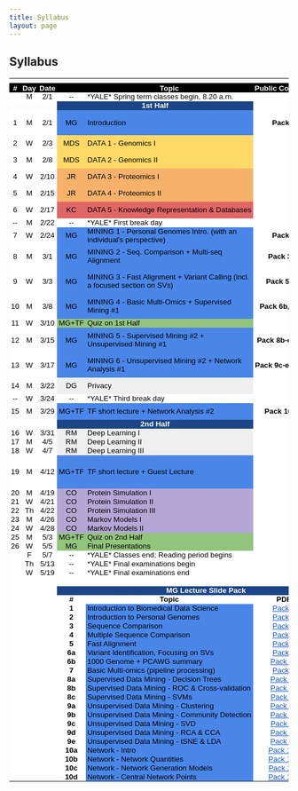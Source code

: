 ```yaml
---
title: Syllabus
layout: page
---
```


## Syllabus
<html>
    <head>
        <meta http-equiv="Content-Type" content="text/html; charset=utf-8">
        <link type="text/css" rel="stylesheet" href="resources/sheet.css">
        <style type="text/css">
.ritz .waffle a { color: inherit; }.ritz .waffle .s9{background-color:#4a86e8;text-align:left;color:#000000;font-family:'docs-Helvetica Neue',Arial;font-size:10pt;vertical-align:middle;white-space:nowrap;overflow:hidden;direction:ltr;padding:0px 3px 0px 3px;}.ritz .waffle .s31{background-color:#ffffff;text-align:center;font-weight:bold;color:#000000;font-family:'Arial';font-size:10pt;vertical-align:middle;white-space:normal;overflow:hidden;direction:ltr;padding:0px 3px 0px 3px;}.ritz .waffle .s5{background-color:#ffffff;text-align:center;color:#000000;font-family:'Arial';font-size:10pt;vertical-align:middle;white-space:nowrap;overflow:hidden;direction:ltr;padding:0px 3px 0px 3px;}.ritz .waffle .s24{background-color:#efefef;text-align:center;color:#000000;font-family:'docs-Helvetica Neue',Arial;font-size:10pt;vertical-align:middle;white-space:nowrap;overflow:hidden;direction:ltr;padding:0px 3px 0px 3px;}.ritz .waffle .s4{background-color:#ffffff;text-align:left;color:#000000;font-family:'docs-Helvetica Neue',Arial;font-size:10pt;vertical-align:middle;white-space:nowrap;overflow:hidden;direction:ltr;padding:0px 3px 0px 3px;}.ritz .waffle .s35{background-color:#4a86e8;text-align:left;color:#000000;font-family:'docs-docs-Helvetica Neue',Arial;font-size:10pt;vertical-align:middle;white-space:normal;overflow:hidden;direction:ltr;padding:0px 3px 0px 3px;}.ritz .waffle .s23{background-color:#93c47d;text-align:left;color:#000000;font-family:'docs-Helvetica Neue',Arial;font-size:10pt;vertical-align:middle;white-space:normal;overflow:hidden;direction:ltr;padding:0px 3px 0px 3px;}.ritz .waffle .s33{background-color:#ffffff;text-align:center;font-weight:bold;color:#000000;font-family:'Arial';font-size:10pt;vertical-align:middle;white-space:normal;overflow:hidden;word-wrap:break-word;direction:ltr;padding:0px 3px 0px 3px;}.ritz .waffle .s2{background-color:#ffffff;text-align:center;color:#000000;font-family:'docs-Helvetica Neue',Arial;font-size:10pt;vertical-align:middle;white-space:nowrap;overflow:hidden;direction:ltr;padding:0px 3px 0px 3px;}.ritz .waffle .s19{background-color:#e06666;text-align:left;color:#000000;font-family:'docs-Helvetica Neue',Arial;font-size:10pt;vertical-align:middle;white-space:nowrap;overflow:hidden;direction:ltr;padding:0px 3px 0px 3px;}.ritz .waffle .s11{background-color:#ffffff;text-align:center;color:#000000;font-family:'Arial';font-size:10pt;vertical-align:middle;white-space:normal;overflow:hidden;word-wrap:break-word;direction:ltr;padding:0px 3px 0px 3px;}.ritz .waffle .s12{background-color:#ffd966;text-align:center;color:#000000;font-family:'docs-Helvetica Neue',Arial;font-size:10pt;vertical-align:middle;white-space:nowrap;overflow:hidden;direction:ltr;padding:0px 3px 0px 3px;}.ritz .waffle .s34{background-color:#ffffff;text-align:center;text-decoration:underline;-webkit-text-decoration-skip:none;text-decoration-skip-ink:none;color:#1155cc;font-family:'docs-Helvetica Neue',Arial;font-size:10pt;vertical-align:middle;white-space:nowrap;overflow:hidden;direction:ltr;padding:0px 3px 0px 3px;}.ritz .waffle .s13{background-color:#ffd966;text-align:left;color:#000000;font-family:'docs-Helvetica Neue',Arial;font-size:10pt;vertical-align:middle;white-space:nowrap;overflow:hidden;direction:ltr;padding:0px 3px 0px 3px;}.ritz .waffle .s26{background-color:#ffffff;text-align:center;text-decoration:underline;-webkit-text-decoration-skip:none;text-decoration-skip-ink:none;color:#1155cc;font-family:'Arial';font-size:10pt;vertical-align:bottom;white-space:normal;overflow:hidden;direction:ltr;padding:0px 3px 0px 3px;}.ritz .waffle .s30{background-color:#ffffff;text-align:center;font-weight:bold;color:#ffffff;font-family:'Arial';font-size:10pt;vertical-align:middle;white-space:normal;overflow:hidden;direction:ltr;padding:0px 3px 0px 3px;}.ritz .waffle .s8{background-color:#4a86e8;text-align:center;color:#000000;font-family:'docs-Helvetica Neue',Arial;font-size:10pt;vertical-align:middle;white-space:nowrap;overflow:hidden;direction:ltr;padding:0px 3px 0px 3px;}.ritz .waffle .s14{background-color:#ffffff;text-align:center;text-decoration:underline;-webkit-text-decoration-skip:none;text-decoration-skip-ink:none;color:#1155cc;font-family:'Arial';font-size:10pt;vertical-align:middle;white-space:normal;overflow:hidden;direction:ltr;padding:0px 3px 0px 3px;}.ritz .waffle .s1{background-color:#ffffff;text-align:left;font-weight:bold;color:#000000;font-family:'Arial';font-size:10pt;vertical-align:bottom;white-space:normal;overflow:hidden;direction:ltr;padding:0px 3px 0px 3px;}.ritz .waffle .s10{background-color:#ffffff;text-align:center;font-weight:bold;color:#000000;font-family:'docs-Helvetica Neue',Arial;font-size:10pt;vertical-align:middle;white-space:nowrap;overflow:hidden;direction:ltr;padding:0px 3px 0px 3px;}.ritz .waffle .s6{background-color:#1c4587;text-align:center;font-weight:bold;color:#ffffff;font-family:'docs-Helvetica Neue',Arial;font-size:10pt;vertical-align:middle;white-space:nowrap;overflow:hidden;direction:ltr;padding:0px 3px 0px 3px;}.ritz .waffle .s29{background-color:#1c4587;text-align:center;font-weight:bold;color:#ffffff;font-family:'Arial';font-size:10pt;vertical-align:middle;white-space:normal;overflow:hidden;direction:ltr;padding:0px 3px 0px 3px;}.ritz .waffle .s36{background-color:#ffffff;text-align:center;color:#000000;font-family:'Arial';font-size:10pt;vertical-align:bottom;white-space:normal;overflow:hidden;direction:ltr;padding:0px 3px 0px 3px;}.ritz .waffle .s25{background-color:#efefef;text-align:left;color:#000000;font-family:'docs-Helvetica Neue',Arial;font-size:10pt;vertical-align:middle;white-space:normal;overflow:hidden;direction:ltr;padding:0px 3px 0px 3px;}.ritz .waffle .s38{background-color:#4a86e8;text-align:left;color:#000000;font-family:'Arial';font-size:10pt;vertical-align:middle;white-space:normal;overflow:hidden;direction:ltr;padding:0px 3px 0px 3px;}.ritz .waffle .s22{background-color:#93c47d;text-align:center;color:#000000;font-family:'docs-Helvetica Neue',Arial;font-size:10pt;vertical-align:middle;white-space:nowrap;overflow:hidden;direction:ltr;padding:0px 3px 0px 3px;}.ritz .waffle .s15{background-color:#ffffff;text-align:center;color:#000000;font-family:'Arial';font-size:10pt;vertical-align:middle;white-space:normal;overflow:hidden;direction:ltr;padding:0px 3px 0px 3px;}.ritz .waffle .s27{background-color:#b4a7d6;text-align:center;color:#000000;font-family:'docs-Helvetica Neue',Arial;font-size:10pt;vertical-align:middle;white-space:nowrap;overflow:hidden;direction:ltr;padding:0px 3px 0px 3px;}.ritz .waffle .s32{background-color:#ffffff;text-align:center;font-weight:bold;color:#000000;font-family:'Arial';font-size:10pt;vertical-align:bottom;white-space:normal;overflow:hidden;direction:ltr;padding:0px 3px 0px 3px;}.ritz .waffle .s18{background-color:#e06666;text-align:center;color:#000000;font-family:'docs-Helvetica Neue',Arial;font-size:10pt;vertical-align:middle;white-space:nowrap;overflow:hidden;direction:ltr;padding:0px 3px 0px 3px;}.ritz .waffle .s20{background-color:#4a86e8;text-align:left;color:#000000;font-family:'docs-Helvetica Neue',Arial;font-size:10pt;vertical-align:middle;white-space:normal;overflow:hidden;direction:ltr;padding:0px 3px 0px 3px;}.ritz .waffle .s7{background-color:#ffffff;text-align:center;font-weight:bold;color:#ffffff;font-family:'docs-Helvetica Neue',Arial;font-size:10pt;vertical-align:middle;white-space:nowrap;overflow:hidden;direction:ltr;padding:0px 3px 0px 3px;}.ritz .waffle .s28{background-color:#b4a7d6;text-align:left;color:#000000;font-family:'docs-Helvetica Neue',Arial;font-size:10pt;vertical-align:middle;white-space:normal;overflow:hidden;direction:ltr;padding:0px 3px 0px 3px;}.ritz .waffle .s17{background-color:#f6b26b;text-align:left;color:#000000;font-family:'docs-Helvetica Neue',Arial;font-size:10pt;vertical-align:middle;white-space:nowrap;overflow:hidden;direction:ltr;padding:0px 3px 0px 3px;}.ritz .waffle .s0{background-color:#000000;text-align:center;font-weight:bold;color:#ffffff;font-family:'docs-Helvetica Neue',Arial;font-size:10pt;vertical-align:middle;white-space:nowrap;overflow:hidden;direction:ltr;padding:0px 3px 0px 3px;}.ritz .waffle .s21{background-color:#ffffff;text-align:center;font-weight:bold;color:#000000;font-family:'Arial';font-size:10pt;vertical-align:middle;white-space:nowrap;overflow:hidden;direction:ltr;padding:0px 3px 0px 3px;}.ritz .waffle .s3{background-color:#ffffff;text-align:center;color:#000000;font-family:'docs-Helvetica Neue',Arial;font-size:10pt;vertical-align:middle;white-space:normal;overflow:hidden;word-wrap:break-word;direction:ltr;padding:0px 3px 0px 3px;}.ritz .waffle .s37{background-color:#ffffff;text-align:center;text-decoration:underline;-webkit-text-decoration-skip:none;text-decoration-skip-ink:none;color:#1155cc;font-family:'Arial';font-size:10pt;vertical-align:middle;white-space:nowrap;overflow:hidden;direction:ltr;padding:0px 3px 0px 3px;}.ritz .waffle .s16{background-color:#f6b26b;text-align:center;color:#000000;font-family:'docs-Helvetica Neue',Arial;font-size:10pt;vertical-align:middle;white-space:nowrap;overflow:hidden;direction:ltr;padding:0px 3px 0px 3px;}
        </style>
        <title></title>
    </head>
    <body>
        <div class="ritz grid-container" dir="ltr">
            <table class="waffle" cellspacing="0" cellpadding="0">
                <thead>
                    <tr>
                        <th id="154769403C0" style="width:32px;" class="column-headers-background">
                        </th>
                        <th id="154769403C1" style="width:37px;" class="column-headers-background">
                        </th>
                        <th id="154769403C2" style="width:47px;" class="column-headers-background">
                        </th>
                        <th id="154769403C3" style="width:100px;" class="column-headers-background">
                        </th>
                        <th id="154769403C4" style="width:519px;" class="column-headers-background">
                        </th>
                        <th id="154769403C5" style="width:120px;" class="column-headers-background">
                        </th>
                        <th id="154769403C6" style="width:156px;" class="column-headers-background">
                        </th>
                        <th id="154769403C7" style="width:104px;" class="column-headers-background">
                        </th>
                    </tr>
                </thead>
                <tbody>
                    <tr style="height: 16px">
                        <td class="s0" dir="ltr">
                            #
                        </td>
                        <td class="s0" dir="ltr">
                            Day
                        </td>
                        <td class="s0" dir="ltr">
                            Date
                        </td>
                        <td class="s0"></td>
                        <td class="s0" dir="ltr">
                            Topic
                        </td>
                        <td class="s0" dir="ltr">
                            Public Comment
                        </td>
                        <td class="s0" dir="ltr">
                            URL
                        </td>
                        <td class="s0" dir="ltr">
                            Youtube
                        </td>
                    </tr>
                    <tr style="height: 16px">
                        <td class="s2"></td>
                        <td class="s3" dir="ltr">
                            M
                        </td>
                        <td class="s3" dir="ltr">
                            2/1
                        </td>
                        <td class="s2" dir="ltr">
                            --
                        </td>
                        <td class="s4" dir="ltr">
                            *YALE* Spring term classes begin, 8.20 a.m.
                        </td>
                        <td class="s5"></td>
                        <td class="s5" dir="ltr"></td>
                        <td class="s5" dir="ltr"></td>
                    </tr>
                    <tr style="height: 16px">
                        <td></td>
                        <td></td>
                        <td></td>
                        <td class="s6" dir="ltr" colspan="2">
                            1st Half
                        </td>
                        <td class="s7" dir="ltr"></td>
                        <td class="s7" dir="ltr"></td>
                        <td class="s7" dir="ltr"></td>
                    </tr>
                    <tr style="height: 16px">
                        <td class="s2" dir="ltr">
                            1
                        </td>
                        <td class="s3" dir="ltr">
                            M
                        </td>
                        <td class="s3" dir="ltr">
                            2/1
                        </td>
                        <td class="s8" dir="ltr">
                            MG
                        </td>
                        <td class="s9" dir="ltr">
                            Introduction
                        </td>
                        <td class="s10" dir="ltr">
                            Pack 1
                        </td>
                        <td class="s11" dir="ltr">
                            See below for MG Slides
                        </td>
                        <td></td>
                    </tr>
                    <tr style="height: 16px">
                        <td class="s2" dir="ltr">
                            2
                        </td>
                        <td class="s3" dir="ltr">
                            W
                        </td>
                        <td class="s3" dir="ltr">
                            2/3
                        </td>
                        <td class="s12" dir="ltr">
                            MDS
                        </td>
                        <td class="s13" dir="ltr">
                            DATA 1 - Genomics I
                        </td>
                        <td class="s10" dir="ltr"></td>
                        <td class="s14" dir="ltr">
                            <a target="_blank" href="http://files2.gersteinlab.org/public-docs/2021/02.03/210203_Genomics.pdf">Genomic 1 [PDF]</a>
                        </td>
                        <td class="s15"></td>
                    </tr>
                    <tr style="height: 16px">
                        <td class="s2" dir="ltr">
                            3
                        </td>
                        <td class="s3" dir="ltr">
                            M
                        </td>
                        <td class="s3" dir="ltr">
                            2/8
                        </td>
                        <td class="s12" dir="ltr">
                            MDS
                        </td>
                        <td class="s13" dir="ltr">
                            DATA 2 - Genomics II
                        </td>
                        <td class="s10" dir="ltr"></td>
                        <td class="s14" dir="ltr">
                            <a target="_blank" href="http://files2.gersteinlab.org/public-docs/2021/02.08/210207_Genomics_II.pdf">Genomic 2 [PDF]</a>
                        </td>
                        <td class="s15"></td>
                    </tr>
                    <tr style="height: 16px">
                        <td class="s2" dir="ltr">
                            4
                        </td>
                        <td class="s3">
                            W
                        </td>
                        <td class="s3" dir="ltr">
                            2/10
                        </td>
                        <td class="s16" dir="ltr">
                            JR
                        </td>
                        <td class="s17" dir="ltr">
                            DATA 3 - Proteomics I
                        </td>
                        <td class="s10" dir="ltr"></td>
                        <td class="s14" dir="ltr">
                            <a target="_blank" href="http://files2.gersteinlab.org/public-docs/2021/02.10/CBB_752_2021_Proteins.pdf">Proteomics 1 [PDF]</a>
                        </td>
                        <td class="s15"></td>
                    </tr>
                    <tr style="height: 16px">
                        <td class="s2" dir="ltr">
                            5
                        </td>
                        <td class="s3">
                            M
                        </td>
                        <td class="s3" dir="ltr">
                            2/15
                        </td>
                        <td class="s16" dir="ltr">
                            JR
                        </td>
                        <td class="s17" dir="ltr">
                            DATA 4 - Proteomics II
                        </td>
                        <td class="s10" dir="ltr"></td>
                        <td class="s14" dir="ltr">
                            <a target="_blank" href="http://files2.gersteinlab.org/public-docs/2021/02.15/CBB_752_2021_Structure.pdf">Proteomics 2 [PDF]</a>
                        </td>
                        <td class="s15"></td>
                    </tr>
                    <tr style="height: 16px">
                        <td class="s2" dir="ltr">
                            6
                        </td>
                        <td class="s3">
                            W
                        </td>
                        <td class="s3" dir="ltr">
                            2/17
                        </td>
                        <td class="s18" dir="ltr">
                            KC
                        </td>
                        <td class="s19" dir="ltr">
                            DATA 5 - Knowledge Representation &amp; Databases
                        </td>
                        <td class="s5"></td>
                        <td class="s14" dir="ltr">
                            <a target="_blank" href="http://files2.gersteinlab.org/public-docs/2021/02.17/Database_KB_Cheung_2_17_21.pptx">Database [PPTX]</a>
                        </td>
                        <td class="s15"></td>
                    </tr>
                    <tr style="height: 16px">
                        <td class="s2" dir="ltr">
                            --
                        </td>
                        <td class="s3">
                            M
                        </td>
                        <td class="s3" dir="ltr">
                            2/22
                        </td>
                        <td class="s2" dir="ltr">
                            --
                        </td>
                        <td class="s4" dir="ltr">
                            *YALE* First break day
                        </td>
                        <td class="s10" dir="ltr"></td>
                        <td class="s15"></td>
                        <td class="s15"></td>
                    </tr>
                    <tr style="height: 16px">
                        <td class="s2" dir="ltr">
                            7
                        </td>
                        <td class="s3">
                            W
                        </td>
                        <td class="s3" dir="ltr">
                            2/24
                        </td>
                        <td class="s8" dir="ltr">
                            MG
                        </td>
                        <td class="s20">
                            MINING 1 - Personal Genomes Intro. (with an individual's perspective)
                        </td>
                        <td class="s10" dir="ltr">
                            Pack 2
                        </td>
                        <td class="s14" dir="ltr">
                            <a target="_blank" href="http://files2.gersteinlab.org/public-docs/2021/02.24/Zimmer_MBB_452_genome_talk_2021.pdf">Carl Slides [PDF]</a>
                        </td>
                        <td class="s15"></td>
                    </tr>
                    <tr style="height: 16px">
                        <td class="s2" dir="ltr">
                            8
                        </td>
                        <td class="s3">
                            M
                        </td>
                        <td class="s3" dir="ltr">
                            3/1
                        </td>
                        <td class="s8" dir="ltr">
                            MG
                        </td>
                        <td class="s20" dir="ltr">
                            MINING 2 - Seq. Comparison + Multi-seq Alignment
                        </td>
                        <td class="s21" dir="ltr">
                            Pack 3, 4
                        </td>
                        <td class="s11" dir="ltr">
                            See below for MG Slides
                        </td>
                        <td class="s15"></td>
                    </tr>
                    <tr style="height: 16px">
                        <td class="s2" dir="ltr">
                            9
                        </td>
                        <td class="s3">
                            W
                        </td>
                        <td class="s3" dir="ltr">
                            3/3
                        </td>
                        <td class="s8" dir="ltr">
                            MG
                        </td>
                        <td class="s20" dir="ltr">
                            MINING 3 - Fast Alignment + Variant Calling (incl. a focused section on SVs)
                        </td>
                        <td class="s21" dir="ltr">
                            Pack 5, 6a
                        </td>
                        <td class="s11" dir="ltr">
                            See below for MG Slides
                        </td>
                        <td class="s15"></td>
                    </tr>
                    <tr style="height: 16px">
                        <td class="s2" dir="ltr">
                            10
                        </td>
                        <td class="s3">
                            M
                        </td>
                        <td class="s3" dir="ltr">
                            3/8
                        </td>
                        <td class="s8" dir="ltr">
                            MG
                        </td>
                        <td class="s20" dir="ltr">
                            MINING 4 - Basic Multi-Omics + Supervised Mining #1
                        </td>
                        <td class="s21" dir="ltr">
                            Pack 6b, 7, 8a
                        </td>
                        <td class="s11" dir="ltr">
                            See below for MG Slides
                        </td>
                        <td class="s15"></td>
                    </tr>
                    <tr style="height: 16px">
                        <td class="s2" dir="ltr">
                            11
                        </td>
                        <td class="s3">
                            W
                        </td>
                        <td class="s3" dir="ltr">
                            3/10
                        </td>
                        <td class="s22" dir="ltr">
                            MG+TF
                        </td>
                        <td class="s23">
                            Quiz on 1st Half
                        </td>
                        <td class="s15"></td>
                        <td class="s15"></td>
                        <td class="s15"></td>
                    </tr>
                    <tr style="height: 16px">
                        <td class="s2" dir="ltr">
                            12
                        </td>
                        <td class="s3">
                            M
                        </td>
                        <td class="s3" dir="ltr">
                            3/15
                        </td>
                        <td class="s8" dir="ltr">
                            MG
                        </td>
                        <td class="s20" dir="ltr">
                            MINING 5 - Supervised Mining #2 + Unsupervised Mining #1
                        </td>
                        <td class="s21" dir="ltr">
                            Pack 8b-c, 9a-b
                        </td>
                        <td class="s11" dir="ltr">
                            See below for MG Slides
                        </td>
                        <td class="s15"></td>
                    </tr>
                    <tr style="height: 16px">
                        <td class="s2" dir="ltr">
                            13
                        </td>
                        <td class="s3">
                            W
                        </td>
                        <td class="s3" dir="ltr">
                            3/17
                        </td>
                        <td class="s8" dir="ltr">
                            MG
                        </td>
                        <td class="s20" dir="ltr">
                            MINING 6 - Unsupervised Mining #2 + Network Analysis #1
                        </td>
                        <td class="s21" dir="ltr">
                            Pack 9c-e, 10a-b
                        </td>
                        <td class="s11" dir="ltr">
                            See below for MG Slides
                        </td>
                        <td class="s15"></td>
                    </tr>
                    <tr style="height: 16px">
                        <td class="s2" dir="ltr">
                            14
                        </td>
                        <td class="s3">
                            M
                        </td>
                        <td class="s3" dir="ltr">
                            3/22
                        </td>
                        <td class="s24" dir="ltr">
                            DG
                        </td>
                        <td class="s25">
                            Privacy
                        </td>
                        <td class="s5"></td>
                        <td class="s14" dir="ltr">
                            <a target="_blank" href="http://files2.gersteinlab.org/public-docs/2021/04.19/Privacy.pptx">Privacy [PPT]</a>
                        </td>
                        <td class="s26" dir="ltr">
                            <a target="_blank" href="https://youtu.be/LilxdzQc6X4">Privacy</a>
                        </td>
                    </tr>
                    <tr style="height: 16px">
                        <td class="s2" dir="ltr">
                            --
                        </td>
                        <td class="s3" dir="ltr">
                            W
                        </td>
                        <td class="s3" dir="ltr">
                            3/24
                        </td>
                        <td class="s2" dir="ltr">
                            --
                        </td>
                        <td class="s4" dir="ltr">
                            *YALE* Third break day
                        </td>
                        <td class="s5"></td>
                        <td class="s15"></td>
                        <td class="s15"></td>
                    </tr>
                    <tr style="height: 16px">
                        <td class="s2" dir="ltr">
                            15
                        </td>
                        <td class="s3">
                            M
                        </td>
                        <td class="s3" dir="ltr">
                            3/29
                        </td>
                        <td class="s8" dir="ltr">
                            MG+TF
                        </td>
                        <td class="s20" dir="ltr">
                            TF short lecture + Network Analysis #2
                        </td>
                        <td class="s21" dir="ltr">
                            Pack 10c-d
                        </td>
                        <td class="s14" dir="ltr">
                            <a target="_blank" href="http://files2.gersteinlab.org/public-docs/2021/03.29/eQTL.pptx">eQTL [PPT]</a>
                        </td>
                        <td class="s15"></td>
                    </tr>
                    <tr style="height: 16px">
                        <td></td>
                        <td class="s7" dir="ltr"></td>
                        <td class="s7" dir="ltr"></td>
                        <td class="s6" dir="ltr" colspan="2">
                            2nd Half
                        </td>
                        <td class="s7" dir="ltr"></td>
                        <td class="s15"></td>
                        <td class="s15"></td>
                    </tr>
                    <tr style="height: 16px">
                        <td class="s2" dir="ltr">
                            16
                        </td>
                        <td class="s3" dir="ltr">
                            W
                        </td>
                        <td class="s3" dir="ltr">
                            3/31
                        </td>
                        <td class="s24" dir="ltr">
                            RM
                        </td>
                        <td class="s25">
                            Deep Learning I
                        </td>
                        <td class="s5"></td>
                        <td class="s14" dir="ltr">
                            <a target="_blank" href="http://files2.gersteinlab.org/public-docs/2021/03.31/DeepLearning_I_IntroDL.pdf">DL 1 [PDF]</a>
                        </td>
                        <td class="s15"></td>
                    </tr>
                    <tr style="height: 16px">
                        <td class="s2" dir="ltr">
                            17
                        </td>
                        <td class="s3">
                            M
                        </td>
                        <td class="s3" dir="ltr">
                            4/5
                        </td>
                        <td class="s24" dir="ltr">
                            RM
                        </td>
                        <td class="s25">
                            Deep Learning II
                        </td>
                        <td class="s15"></td>
                        <td class="s14" dir="ltr">
                            <a target="_blank" href="http://files2.gersteinlab.org/public-docs/2021/04.05/DeepLearning_II_2021.pdf">DL 2 [PDF]</a>
                        </td>
                        <td class="s15"></td>
                    </tr>
                    <tr style="height: 16px">
                        <td class="s2" dir="ltr">
                            18
                        </td>
                        <td class="s3" dir="ltr">
                            W
                        </td>
                        <td class="s3" dir="ltr">
                            4/7
                        </td>
                        <td class="s24" dir="ltr">
                            RM
                        </td>
                        <td class="s25">
                            Deep Learning III
                        </td>
                        <td class="s15"></td>
                        <td class="s14" dir="ltr">
                            <a target="_blank" href="http://files2.gersteinlab.org/public-docs/2021/04.07/DeepLearning_III_VAE_and_GAN.pdf">DL 3 [PDF]</a>
                        </td>
                        <td class="s15"></td>
                    </tr>
                    <tr style="height: 16px">
                        <td class="s2" dir="ltr" rowspan="2">
                            19
                        </td>
                        <td class="s3" rowspan="2">
                            M
                        </td>
                        <td class="s3" dir="ltr" rowspan="2">
                            4/12
                        </td>
                        <td class="s8" dir="ltr" rowspan="2">
                            MG+TF
                        </td>
                        <td class="s20" dir="ltr" rowspan="2">
                            TF short lecture + Guest Lecture
                        </td>
                        <td class="s15"></td>
                        <td class="s14" dir="ltr">
                            <a target="_blank" href="http://files2.gersteinlab.org/public-docs/2021/04.12/textmining.pptx">Textmining [PPT]</a>
                        </td>
                        <td class="s26" dir="ltr">
                            <a target="_blank" href="https://youtu.be/K7dtovQL2X8">Textmining</a>
                        </td>
                    </tr>
                    <tr style="height: 16px">
                        <td class="s5" dir="ltr"></td>
                        <td class="s14" dir="ltr">
                            <a target="_blank" href="http://files2.gersteinlab.org/public-docs/2021/04.12/ManolisKellis_GuestLecture.pptx">Manolis [PPT]</a>
                        </td>
                        <td class="s26" dir="ltr">
                            <a target="_blank" href="https://youtu.be/qZkq2glLCjM">Manolis</a>
                        </td>
                    </tr>
                    <tr style="height: 16px">
                        <td class="s2" dir="ltr">
                            20
                        </td>
                        <td class="s3">
                            M
                        </td>
                        <td class="s3" dir="ltr">
                            4/19
                        </td>
                        <td class="s27" dir="ltr">
                            CO
                        </td>
                        <td class="s28">
                            Protein Simulation I
                        </td>
                        <td class="s5" dir="ltr"></td>
                        <td class="s14" dir="ltr">
                            <a target="_blank" href="http://files2.gersteinlab.org/public-docs/2021/04.27/protein_folding_1.ppt">Protein I</a>
                        </td>
                        <td class="s15"></td>
                    </tr>
                    <tr style="height: 16px">
                        <td class="s2" dir="ltr">
                            21
                        </td>
                        <td class="s3" dir="ltr">
                            W
                        </td>
                        <td class="s3" dir="ltr">
                            4/21
                        </td>
                        <td class="s27" dir="ltr">
                            CO
                        </td>
                        <td class="s28">
                            Protein Simulation II
                        </td>
                        <td class="s5" dir="ltr"></td>
                        <td class="s15"></td>
                        <td class="s15"></td>
                    </tr>
                    <tr style="height: 16px">
                        <td class="s2" dir="ltr">
                            22
                        </td>
                        <td class="s3" dir="ltr">
                            Th
                        </td>
                        <td class="s3" dir="ltr">
                            4/22
                        </td>
                        <td class="s27" dir="ltr">
                            CO
                        </td>
                        <td class="s28">
                            Protein Simulation III
                        </td>
                        <td class="s5" dir="ltr"></td>
                        <td class="s14" dir="ltr">
                            <a target="_blank" href="http://files2.gersteinlab.org/public-docs/2021/04.27/core_repacking.pptx">Protein II</a>
                        </td>
                        <td class="s15"></td>
                        <td></td>
                        <td></td>
                        <td></td>
                    </tr>
                    <tr style="height: 16px">
                        <td class="s2" dir="ltr">
                            23
                        </td>
                        <td class="s3">
                            M
                        </td>
                        <td class="s3" dir="ltr">
                            4/26
                        </td>
                        <td class="s27" dir="ltr">
                            CO
                        </td>
                        <td class="s28">
                            Markov Models I
                        </td>
                        <td class="s5" dir="ltr"></td>
                        <td class="s14" dir="ltr">
                            <a target="_blank" href="http://files2.gersteinlab.org/public-docs/2021/04.27/idp.pptx">Protein III</a>
                        </td>
                        <td class="s15"></td>
                    </tr>
                    <tr style="height: 16px">
                        <td class="s2" dir="ltr">
                            24
                        </td>
                        <td class="s3" dir="ltr">
                            W
                        </td>
                        <td class="s3" dir="ltr">
                            4/28
                        </td>
                        <td class="s27" dir="ltr">
                            CO
                        </td>
                        <td class="s28">
                            Markov Models II
                        </td>
                        <td class="s5" dir="ltr"></td>
                        <td class="s15"></td>
                        <td class="s15"></td>
                    </tr>
                    <tr style="height: 16px">
                        <td class="s2" dir="ltr">
                            25
                        </td>
                        <td class="s3">
                            M
                        </td>
                        <td class="s3" dir="ltr">
                            5/3
                        </td>
                        <td class="s22" dir="ltr">
                            MG+TF
                        </td>
                        <td class="s23" dir="ltr">
                            Quiz on 2nd Half
                        </td>
                        <td class="s5" dir="ltr"></td>
                        <td class="s15"></td>
                        <td class="s15"></td>
                    </tr>
                    <tr style="height: 16px">
                        <td class="s2" dir="ltr">
                            26
                        </td>
                        <td class="s3" dir="ltr">
                            W
                        </td>
                        <td class="s3" dir="ltr">
                            5/5
                        </td>
                        <td class="s22" dir="ltr">
                            MG
                        </td>
                        <td class="s23">
                            Final Presentations
                        </td>
                        <td class="s5" dir="ltr"></td>
                        <td class="s15"></td>
                        <td class="s15"></td>
                    </tr>
                    <tr style="height: 16px">
                        <td class="s2"></td>
                        <td class="s3" dir="ltr">
                            F
                        </td>
                        <td class="s3" dir="ltr">
                            5/7
                        </td>
                        <td class="s2" dir="ltr">
                            --
                        </td>
                        <td class="s4" dir="ltr">
                            *YALE* Classes end; Reading period begins
                        </td>
                        <td class="s5" dir="ltr"></td>
                        <td class="s15"></td>
                        <td class="s15"></td>
                    </tr>
                    <tr style="height: 16px">
                        <td class="s2"></td>
                        <td class="s3" dir="ltr">
                            Th
                        </td>
                        <td class="s3" dir="ltr">
                            5/13
                        </td>
                        <td class="s2" dir="ltr">
                            --
                        </td>
                        <td class="s4" dir="ltr">
                            *YALE* Final examinations begin
                        </td>
                        <td class="s5"></td>
                        <td class="s15"></td>
                        <td class="s15"></td>
                    </tr>
                    <tr style="height: 16px">
                        <td class="s2"></td>
                        <td class="s3" dir="ltr">
                            W
                        </td>
                        <td class="s3" dir="ltr">
                            5/19
                        </td>
                        <td class="s2" dir="ltr">
                            --
                        </td>
                        <td class="s4" dir="ltr">
                            *YALE* Final examinations end
                        </td>
                        <td class="s5"></td>
                        <td class="s5" dir="ltr"></td>
                        <td class="s5" dir="ltr"></td>
                    </tr>
                    <tr style="height: 16px">
                        <td class="s11"></td>
                        <td class="s11"></td>
                        <td class="s11"></td>
                        <td class="s11"></td>
                        <td class="s11"></td>
                        <td class="s11"></td>
                        <td class="s11"></td>
                        <td class="s11"></td>
                    </tr>
                    <tr style="height: 16px">
                        <td class="s11"></td>
                        <td class="s11"></td>
                        <td class="s11"></td>
                        <td class="s29" dir="ltr" colspan="4">
                            MG Lecture Slide Pack
                        </td>
                        <td class="s29" dir="ltr"></td>
                    </tr>
                    <tr style="height: 16px">
                        <td class="s11"></td>
                        <td class="s11"></td>
                        <td class="s11"></td>
                        <td class="s31" dir="ltr">
                            #
                        </td>
                        <td class="s31" dir="ltr">
                            Topic
                        </td>
                        <td class="s21" dir="ltr">
                            PDF
                        </td>
                        <td class="s21" dir="ltr">
                            PPT
                        </td>
                        <td class="s32" dir="ltr">
                            Youtube
                        </td>
                    </tr>
                    <tr style="height: 16px">
                        <td class="s11"></td>
                        <td class="s11"></td>
                        <td class="s11"></td>
                        <td class="s31" dir="ltr">
                            1
                        </td>
                        <td class="s20" dir="ltr">
                            Introduction to Biomedical Data Science
                        </td>
                        <td class="s34" dir="ltr">
                            <a target="_blank" href="http://files2.gersteinlab.org/public-docs/2021/02.21/cbb752-MG-spr21-01-biomed-datasci-intro.pdf">Pack 1</a>
                        </td>
                        <td class="s34" dir="ltr">
                            <a target="_blank" href="http://files2.gersteinlab.org/public-docs/2021/02.21/cbb752-MG-spr21-01-biomed-datasci-intro.ppt">Pack 1</a>
                        </td>
                        <td class="s26" dir="ltr">
                            <a target="_blank" href="https://youtu.be/0B9BYt5bV84">Pack 1</a>
                        </td>
                    </tr>
                    <tr style="height: 16px">
                        <td class="s11"></td>
                        <td class="s11"></td>
                        <td class="s11"></td>
                        <td class="s31" dir="ltr">
                            2
                        </td>
                        <td class="s35" dir="ltr">
                            Introduction to Personal Genomes
                        </td>
                        <td class="s34" dir="ltr">
                            <a target="_blank" href="http://files2.gersteinlab.org/public-docs/2021/03.05/cbb752-MG-spr21-02-personalgenomes-intro.pdf">Pack 2</a>
                        </td>
                        <td class="s34" dir="ltr">
                            <a target="_blank" href="http://files2.gersteinlab.org/public-docs/2021/03.05/cbb752-MG-spr21-02-personalgenomes-intro.pptx">Pack 2</a>
                        </td>
                        <td class="s36"></td>
                    </tr>
                    <tr style="height: 16px">
                        <td class="s11"></td>
                        <td class="s11"></td>
                        <td class="s11"></td>
                        <td class="s31" dir="ltr">
                            3
                        </td>
                        <td class="s20" dir="ltr">
                            Sequence Comparison
                        </td>
                        <td class="s37" dir="ltr">
                            <a target="_blank" href="http://files2.gersteinlab.org/public-docs/2021/03.05/cbb752-MG-spr21-03-seqcmp.pdf">Pack 3</a>
                        </td>
                        <td class="s34" dir="ltr">
                            <a target="_blank" href="http://files2.gersteinlab.org/public-docs/2021/03.05/cbb752-MG-spr21-03-seqcmp.ppt">Pack 3</a>
                        </td>
                        <td class="s36"></td>
                    </tr>
                    <tr style="height: 16px">
                        <td class="s11"></td>
                        <td class="s11"></td>
                        <td class="s11"></td>
                        <td class="s31" dir="ltr">
                            4
                        </td>
                        <td class="s20" dir="ltr">
                            Multiple Sequence Comparison
                        </td>
                        <td class="s34" dir="ltr">
                            <a target="_blank" href="http://files2.gersteinlab.org/public-docs/2021/03.05/cbb752-MG-spr21-04-multiseq.pdf">Pack 4</a>
                        </td>
                        <td class="s34" dir="ltr">
                            <a target="_blank" href="http://files2.gersteinlab.org/public-docs/2021/03.05/cbb752-MG-spr21-04-multiseq.ppt">Pack 4</a>
                        </td>
                        <td class="s36"></td>
                    </tr>
                    <tr style="height: 16px">
                        <td class="s11"></td>
                        <td class="s11"></td>
                        <td class="s11"></td>
                        <td class="s31" dir="ltr">
                            5
                        </td>
                        <td class="s38" dir="ltr">
                            Fast Alignment
                        </td>
                        <td class="s34" dir="ltr">
                            <a target="_blank" href="http://files2.gersteinlab.org/public-docs/2021/03.05/cbb752-MG-spr21-05-fastalign.pdf">Pack 5</a>
                        </td>
                        <td class="s34" dir="ltr">
                            <a target="_blank" href="http://files2.gersteinlab.org/public-docs/2021/03.05/cbb752-MG-spr21-05-fastalign.ppt">Pack 5</a>
                        </td>
                        <td class="s36"></td>
                    </tr>
                    <tr style="height: 16px">
                        <td class="s11"></td>
                        <td class="s11"></td>
                        <td class="s11"></td>
                        <td class="s31" dir="ltr">
                            6a
                        </td>
                        <td class="s38" dir="ltr">
                            Variant Identification, Focusing on SVs
                        </td>
                        <td class="s34" dir="ltr">
                            <a target="_blank" href="http://files2.gersteinlab.org/public-docs/2021/03.05/cbb752-MG-spr21-06-SNVs-SVs.pdf">Pack 6</a>
                        </td>
                        <td class="s34" dir="ltr">
                            <a target="_blank" href="http://files2.gersteinlab.org/public-docs/2021/03.05/cbb752-MG-spr21-06-SNVs-SVs.pptx">Pack 6</a>
                        </td>
                        <td class="s36"></td>
                    </tr>
                    <tr style="height: 16px">
                        <td class="s11"></td>
                        <td class="s11"></td>
                        <td class="s11"></td>
                        <td class="s31" dir="ltr">
                            6b
                        </td>
                        <td class="s38" dir="ltr">
                            1000 Genome + PCAWG summary
                        </td>
                        <td class="s34" dir="ltr">
                            <a target="_blank" href="http://files2.gersteinlab.org/public-docs/2021/04.25/cbb752-mg-spr21-06b-1000G-PCAWG.pdf">Pack 6b</a>
                        </td>
                        <td class="s34" dir="ltr">
                            <a target="_blank" href="http://files2.gersteinlab.org/public-docs/2021/04.25/cbb752-mg-spr21-06b-1000G-PCAWG.pptx">Pack 6b</a>
                        </td>
                        <td class="s26" dir="ltr">
                            <a target="_blank" href="https://youtu.be/W_9PMdrVcoU">Pack 6b</a>
                        </td>
                    </tr>
                    <tr style="height: 16px">
                        <td class="s11"></td>
                        <td class="s11"></td>
                        <td class="s11"></td>
                        <td class="s31" dir="ltr">
                            7
                        </td>
                        <td class="s38" dir="ltr">
                            Basic Multi-omics (pipeline processing)
                        </td>
                        <td class="s34" dir="ltr">
                            <a target="_blank" href="http://files2.gersteinlab.org/public-docs/2021/04.25/cbb752-mg-spr21-07-multi-omics.pdf">Pack 7</a>
                        </td>
                        <td class="s34" dir="ltr">
                            <a target="_blank" href="http://files2.gersteinlab.org/public-docs/2021/04.25/cbb752-mg-spr21-07-multi-omics.pptx">Pack 7</a>
                        </td>
                        <td class="s26" dir="ltr">
                            <a target="_blank" href="https://youtu.be/6518t-LZPIU">Pack 7</a>
                        </td>
                    </tr>
                    <tr style="height: 16px">
                        <td class="s11"></td>
                        <td class="s11"></td>
                        <td class="s11"></td>
                        <td class="s31" dir="ltr">
                            8a
                        </td>
                        <td class="s38" dir="ltr">
                            Supervised Data Mining - Decision Trees
                        </td>
                        <td class="s34" dir="ltr">
                            <a target="_blank" href="http://files2.gersteinlab.org/public-docs/2021/04.25/cbb752-mg-spr21-08a-datamining-supervised-decisiontrees.pdf">Pack 8a</a>
                        </td>
                        <td class="s34" dir="ltr">
                            <a target="_blank" href="http://files2.gersteinlab.org/public-docs/2021/04.25/cbb752-mg-spr21-08a-datamining-supervised-decisiontrees.ppt">Pack 8a</a>
                        </td>
                        <td class="s26" dir="ltr">
                            <a target="_blank" href="https://youtu.be/NHXsSPkhcUI">Pack 8a</a>
                        </td>
                    </tr>
                    <tr style="height: 16px">
                        <td class="s11"></td>
                        <td class="s11"></td>
                        <td class="s11"></td>
                        <td class="s31" dir="ltr">
                            8b
                        </td>
                        <td class="s38" dir="ltr">
                            Supervised Data Mining - ROC &amp; Cross-validation
                        </td>
                        <td class="s34" dir="ltr">
                            <a target="_blank" href="http://files2.gersteinlab.org/public-docs/2021/04.25/cbb752-mg-spr21-08b-datamining-supervised-ROCs-Cross-validation.pdf">Pack 8b</a>
                        </td>
                        <td class="s34" dir="ltr">
                            <a target="_blank" href="http://files2.gersteinlab.org/public-docs/2021/04.25/cbb752-mg-spr21-08b-datamining-supervised-ROCs-Cross-validation.ppt">Pack 8b</a>
                        </td>
                        <td class="s36"></td>
                    </tr>
                    <tr style="height: 16px">
                        <td class="s11"></td>
                        <td class="s11"></td>
                        <td class="s11"></td>
                        <td class="s31" dir="ltr">
                            8c
                        </td>
                        <td class="s38" dir="ltr">
                            Supervised Data Mining - SVMs
                        </td>
                        <td class="s34" dir="ltr">
                            <a target="_blank" href="http://files2.gersteinlab.org/public-docs/2021/04.25/cbb752-mg-spr21-08c-datamining-supervised-SVMs.pdf">Pack 8c</a>
                        </td>
                        <td class="s34" dir="ltr">
                            <a target="_blank" href="http://files2.gersteinlab.org/public-docs/2021/04.25/cbb752-mg-spr21-08c-datamining-supervised-SVMs.ppt">Pack 8c</a>
                        </td>
                        <td class="s36"></td>
                    </tr>
                    <tr style="height: 16px">
                        <td class="s11"></td>
                        <td class="s11"></td>
                        <td class="s11"></td>
                        <td class="s31" dir="ltr">
                            9a
                        </td>
                        <td class="s38" dir="ltr">
                            Unsupervised Data Mining - Clustering
                        </td>
                        <td class="s34" dir="ltr">
                            <a target="_blank" href="http://files2.gersteinlab.org/public-docs/2021/04.25/cbb752-mg-spr21-09a-datamining-unsupervised--clustering.pdf">Pack 9a</a>
                        </td>
                        <td class="s34" dir="ltr">
                            <a target="_blank" href="http://files2.gersteinlab.org/public-docs/2021/04.25/cbb752-mg-spr21-09a-datamining-unsupervised--clustering.pptx">Pack 9a</a>
                        </td>
                        <td class="s36"></td>
                    </tr>
                    <tr style="height: 16px">
                        <td class="s11"></td>
                        <td class="s11"></td>
                        <td class="s11"></td>
                        <td class="s31" dir="ltr">
                            9b
                        </td>
                        <td class="s38" dir="ltr">
                            Unsupervised Data Mining - Community Detection
                        </td>
                        <td class="s34" dir="ltr">
                            <a target="_blank" href="http://files2.gersteinlab.org/public-docs/2021/04.25/cbb752-mg-spr21-09b-datamining-unsupervised--community-detection.pdf">Pack 9b</a>
                        </td>
                        <td class="s34" dir="ltr">
                            <a target="_blank" href="http://files2.gersteinlab.org/public-docs/2021/04.25/cbb752-mg-spr21-09b-datamining-unsupervised--community-detection.pptx">Pack 9b</a>
                        </td>
                        <td class="s36"></td>
                    </tr>
                    <tr style="height: 16px">
                        <td class="s11"></td>
                        <td class="s11"></td>
                        <td class="s11"></td>
                        <td class="s31" dir="ltr">
                            9c
                        </td>
                        <td class="s38" dir="ltr">
                            Unsupervised Data Mining - SVD
                        </td>
                        <td class="s34" dir="ltr">
                            <a target="_blank" href="http://files2.gersteinlab.org/public-docs/2021/04.25/cbb752-mg-spr21-09c-datamining-unsupervised--svd.pdf">Pack 9c</a>
                        </td>
                        <td class="s34" dir="ltr">
                            <a target="_blank" href="http://files2.gersteinlab.org/public-docs/2021/04.25/cbb752-mg-spr21-09c-datamining-unsupervised--svd.pptx">Pack 9c</a>
                        </td>
                        <td class="s26" dir="ltr">
                            <a target="_blank" href="https://youtu.be/UdtzKBp8VH0">Pack 9c</a>
                        </td>
                    </tr>
                    <tr style="height: 16px">
                        <td class="s11"></td>
                        <td class="s11"></td>
                        <td class="s11"></td>
                        <td class="s31" dir="ltr">
                            9d
                        </td>
                        <td class="s38" dir="ltr">
                            Unsupervised Data Mining - RCA &amp; CCA
                        </td>
                        <td class="s34" dir="ltr">
                            <a target="_blank" href="http://files2.gersteinlab.org/public-docs/2021/04.25/cbb752-mg-spr21-09d-datamining-unsupervised--rca-cca.pdf">Pack 9d</a>
                        </td>
                        <td class="s34" dir="ltr">
                            <a target="_blank" href="http://files2.gersteinlab.org/public-docs/2021/04.25/cbb752-mg-spr21-09d-datamining-unsupervised--rca-cca.pdf">Pack 9d</a>
                        </td>
                        <td class="s11"></td>
                    </tr>
                    <tr style="height: 16px">
                        <td class="s11"></td>
                        <td class="s11"></td>
                        <td class="s11"></td>
                        <td class="s31" dir="ltr">
                            9e
                        </td>
                        <td class="s38" dir="ltr">
                            Unsupervised Data Mining - tSNE &amp; LDA
                        </td>
                        <td class="s34" dir="ltr">
                            <a target="_blank" href="http://files2.gersteinlab.org/public-docs/2021/04.25/cbb752-mg-spr21-09e-datamining-unsupervised--tsne-lda.pdf">Pack 9e</a>
                        </td>
                        <td class="s34" dir="ltr">
                            <a target="_blank" href="http://files2.gersteinlab.org/public-docs/2021/04.25/cbb752-mg-spr21-09e-datamining-unsupervised--tsne-lda.pptx">Pack 9e</a>
                        </td>
                        <td class="s11"></td>
                    </tr>
                    <tr style="height: 16px">
                        <td class="s11"></td>
                        <td class="s11"></td>
                        <td class="s11"></td>
                        <td class="s31" dir="ltr">
                            10a
                        </td>
                        <td class="s38" dir="ltr">
                            Network - Intro
                        </td>
                        <td class="s34" dir="ltr">
                            <a target="_blank" href="http://files2.gersteinlab.org/public-docs/2021/04.25/cbb752-mg-spr21-10a-network-topology-analysis.pdf">Pack 10a</a>
                        </td>
                        <td class="s34" dir="ltr">
                            <a target="_blank" href="http://files2.gersteinlab.org/public-docs/2021/04.25/cbb752-mg-spr21-10a-network-topology-analysis.ppt">Pack 10a</a>
                        </td>
                        <td class="s11"></td>
                    </tr>
                    <tr style="height: 16px">
                        <td class="s11"></td>
                        <td class="s11"></td>
                        <td class="s11"></td>
                        <td class="s31" dir="ltr">
                            10b
                        </td>
                        <td class="s38" dir="ltr">
                            Network - Network Quantities
                        </td>
                        <td class="s34" dir="ltr">
                            <a target="_blank" href="http://files2.gersteinlab.org/public-docs/2021/04.25/cbb752-mg-spr21-10b-network-topology-analysis.pdf">Pack 10b</a>
                        </td>
                        <td class="s34" dir="ltr">
                            <a target="_blank" href="http://files2.gersteinlab.org/public-docs/2021/04.25/cbb752-mg-spr21-10b-network-topology-analysis.ppt">Pack 10b</a>
                        </td>
                        <td class="s11"></td>
                    </tr>
                    <tr style="height: 16px">
                        <td class="s11"></td>
                        <td class="s11"></td>
                        <td class="s11"></td>
                        <td class="s31" dir="ltr">
                            10c
                        </td>
                        <td class="s38" dir="ltr">
                            Network - Network Generation Models
                        </td>
                        <td class="s34" dir="ltr">
                            <a target="_blank" href="http://files2.gersteinlab.org/public-docs/2021/04.25/cbb752-mg-spr21-10c-network-topology-analysis.pdf">Pack 10c</a>
                        </td>
                        <td class="s34" dir="ltr">
                            <a target="_blank" href="http://files2.gersteinlab.org/public-docs/2021/04.25/cbb752-mg-spr21-10c-network-topology-analysis.ppt">Pack 10c</a>
                        </td>
                        <td class="s11"></td>
                    </tr>
                    <tr style="height: 16px">
                        <td class="s11"></td>
                        <td class="s11"></td>
                        <td class="s11"></td>
                        <td class="s31" dir="ltr">
                            10d
                        </td>
                        <td class="s38" dir="ltr">
                            Network - Central Network Points
                        </td>
                        <td class="s37" dir="ltr">
                            <a target="_blank" href="http://files2.gersteinlab.org/public-docs/2021/04.25/cbb752-mg-spr21-10d-network-topology-analysis.pdf">Pack 10d</a>
                        </td>
                        <td class="s37" dir="ltr">
                            <a target="_blank" href="http://files2.gersteinlab.org/public-docs/2021/04.25/cbb752-mg-spr21-10d-network-topology-analysis.ppt">Pack 10d</a>
                        </td>
                        <td class="s11"></td>
                    </tr>
                </tbody>
            </table>
        </div>
    </body>
</html>
